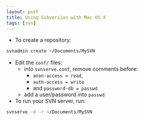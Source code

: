 ```yaml
---
layout: post
title: Using Subversion with Mac OS X
tags: [svn]
---
```


- To create a repository:

```bash
svnadmin create ~/Documents/MySVN
```

- Edit the `conf/` files:
  - into `svnserve.conf`, remove comments before:
    - `anon-access = read`,
    - `auth-access = write`
    - and `password-db = passwd`
  - add a user/password into `passwd`
- To run your SVN server, run:

```bash
svnserve -d -r ~/Documents/MySVN
```
